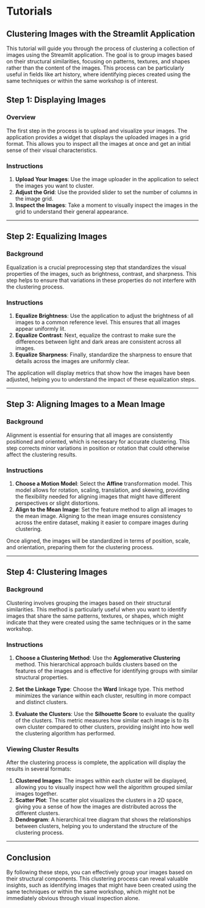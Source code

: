 # Tutorials

## Clustering Images with the Streamlit Application

This tutorial will guide you through the process of clustering a collection of images using the Streamlit application. The goal is to group images based on their structural similarities, focusing on patterns, textures, and shapes rather than the content of the images. This process can be particularly useful in fields like art history, where identifying pieces created using the same techniques or within the same workshop is of interest.

## Step 1: Displaying Images

### Overview

The first step in the process is to upload and visualize your images. The application provides a widget that displays the uploaded images in a grid format. This allows you to inspect all the images at once and get an initial sense of their visual characteristics.

### Instructions

1. **Upload Your Images**: Use the image uploader in the application to select the images you want to cluster.
2. **Adjust the Grid**: Use the provided slider to set the number of columns in the image grid.
3. **Inspect the Images**: Take a moment to visually inspect the images in the grid to understand their general appearance.

---

## Step 2: Equalizing Images

### Background

Equalization is a crucial preprocessing step that standardizes the visual properties of the images, such as brightness, contrast, and sharpness. This step helps to ensure that variations in these properties do not interfere with the clustering process.

### Instructions

1. **Equalize Brightness**: Use the application to adjust the brightness of all images to a common reference level. This ensures that all images appear uniformly lit.
2. **Equalize Contrast**: Next, equalize the contrast to make sure the differences between light and dark areas are consistent across all images.
3. **Equalize Sharpness**: Finally, standardize the sharpness to ensure that details across the images are uniformly clear.

The application will display metrics that show how the images have been adjusted, helping you to understand the impact of these equalization steps.

---

## Step 3: Aligning Images to a Mean Image

### Background

Alignment is essential for ensuring that all images are consistently positioned and oriented, which is necessary for accurate clustering. This step corrects minor variations in position or rotation that could otherwise affect the clustering results.

### Instructions

1. **Choose a Motion Model**: Select the **Affine** transformation model. This model allows for rotation, scaling, translation, and skewing, providing the flexibility needed for aligning images that might have different perspectives or slight distortions.
2. **Align to the Mean Image**: Set the feature method to align all images to the mean image. Aligning to the mean image ensures consistency across the entire dataset, making it easier to compare images during clustering.

Once aligned, the images will be standardized in terms of position, scale, and orientation, preparing them for the clustering process.

---

## Step 4: Clustering Images

### Background

Clustering involves grouping the images based on their structural similarities. This method is particularly useful when you want to identify images that share the same patterns, textures, or shapes, which might indicate that they were created using the same techniques or in the same workshop.

### Instructions

1. **Choose a Clustering Method**: Use the **Agglomerative Clustering** method. This hierarchical approach builds clusters based on the features of the images and is effective for identifying groups with similar structural properties.

2. **Set the Linkage Type**: Choose the **Ward** linkage type. This method minimizes the variance within each cluster, resulting in more compact and distinct clusters.

3. **Evaluate the Clusters**: Use the **Silhouette Score** to evaluate the quality of the clusters. This metric measures how similar each image is to its own cluster compared to other clusters, providing insight into how well the clustering algorithm has performed.

### Viewing Cluster Results

After the clustering process is complete, the application will display the results in several formats:

1. **Clustered Images**: The images within each cluster will be displayed, allowing you to visually inspect how well the algorithm grouped similar images together.
2. **Scatter Plot**: The scatter plot visualizes the clusters in a 2D space, giving you a sense of how the images are distributed across the different clusters.
3. **Dendrogram**: A hierarchical tree diagram that shows the relationships between clusters, helping you to understand the structure of the clustering process.

---

## Conclusion

By following these steps, you can effectively group your images based on their structural components. This clustering process can reveal valuable insights, such as identifying images that might have been created using the same techniques or within the same workshop, which might not be immediately obvious through visual inspection alone.
